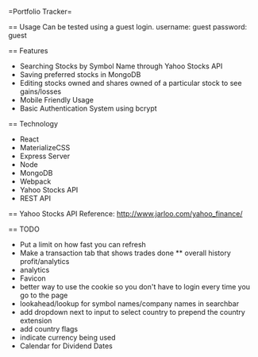 =Portfolio Tracker=

== Usage
Can be tested using a guest login.
username: guest
password: guest

== Features
* Searching Stocks by Symbol Name through Yahoo Stocks API
* Saving preferred stocks in MongoDB 
* Editing stocks owned and shares owned of a particular stock to see gains/losses
* Mobile Friendly Usage
* Basic Authentication System using bcrypt

== Technology
* React
* MaterializeCSS
* Express Server
* Node
* MongoDB
* Webpack
* Yahoo Stocks API
* REST API

== Yahoo Stocks API
Reference: http://www.jarloo.com/yahoo_finance/

== TODO 

* Put a limit on how fast you can refresh
* Make a transaction tab that shows trades done
** overall history profit/analytics
* analytics
* Favicon
* better way to use the cookie so you don't have to login every time you go to the page
* lookahead/lookup for symbol names/company names in searchbar
* add dropdown next to input to select country to prepend the country extension
* add country flags
* indicate currency being used
* Calendar for Dividend Dates
